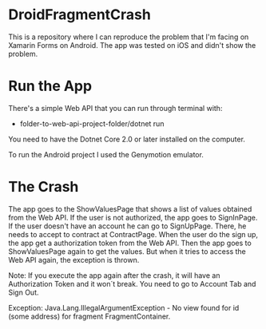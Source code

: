 # DroidFragmentCrash

This is a repository where I can reproduce the problem that I'm facing on Xamarin Forms on Android. The app was tested on iOS and didn't show the problem.

# Run the App

There's a simple Web API that you can run through terminal with:

- folder-to-web-api-project-folder/dotnet run

You need to have the Dotnet Core 2.0 or later installed on the computer.

To run the Android project I used the Genymotion emulator.

# The Crash

The app goes to the ShowValuesPage that shows a list of values obtained from the Web API. If the user is not authorized, the app goes to SignInPage. If the user doesn't have an account he can go to SignUpPage. There, he needs to accept to contract at ContractPage. When the user do the sign up, the app get a authorization token from the Web API. Then the app goes to ShowValuesPage again to get the values. But when it tries to access the Web API again, the exception is thrown.

Note: If you execute the app again after the crash, it will have an Authorization Token and it won´t break. You need to go to Account Tab and Sign Out.

Exception: Java.Lang.IllegalArgumentException - No view found for id (some address) for fragment FragmentContainer.
